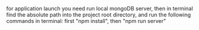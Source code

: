 for application launch you need run local mongoDB server, then in terminal find the absolute path into the project root directory, and run the following commands in terminal: first "npm install", then "npm run server"